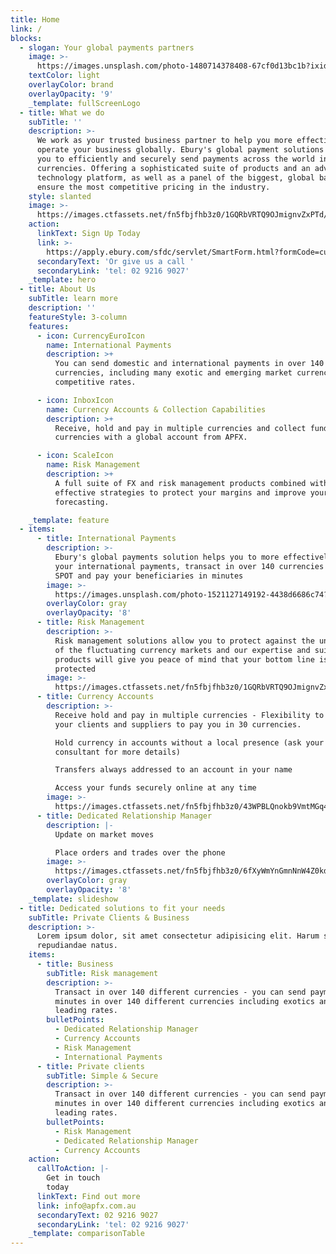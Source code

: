 ```yaml
---
title: Home
link: /
blocks:
  - slogan: Your global payments partners
    image: >-
      https://images.unsplash.com/photo-1480714378408-67cf0d13bc1b?ixid=MnwxMjA3fDB8MHxwaG90by1wYWdlfHx8fGVufDB8fHx8&ixlib=rb-1.2.1&auto=format&fit=crop&w=3150&q=80
    textColor: light
    overlayColor: brand
    overlayOpacity: '9'
    _template: fullScreenLogo
  - title: What we do
    subTitle: ''
    description: >-
      We work as your trusted business partner to help you more effectively
      operate your business globally. Ebury's global payment solutions enable
      you to efficiently and securely send payments across the world in over 140
      currencies. Offering a sophisticated suite of products and an advanced
      technology platform, as well as a panel of the biggest, global banks to
      ensure the most competitive pricing in the industry.
    style: slanted
    image: >-
      https://images.ctfassets.net/fn5fbjfhb3z0/1GQRbVRTQ9OJmignvZxPTd/43b7e889507f8801aa8268aef9d95083/opera-house-2.jpg?w=1600&h=1066&q=50
    action:
      linkText: Sign Up Today
      link: >-
        https://apply.ebury.com/sfdc/servlet/SmartForm.html?formCode=currency-services&brand=APY&locale=en_AU
      secondaryText: 'Or give us a call '
      secondaryLink: 'tel: 02 9216 9027'
    _template: hero
  - title: About Us
    subTitle: learn more
    description: ''
    featureStyle: 3-column
    features:
      - icon: CurrencyEuroIcon
        name: International Payments
        description: >+
          You can send domestic and international payments in over 140
          currencies, including many exotic and emerging market currencies at
          competitive rates.

      - icon: InboxIcon
        name: Currency Accounts & Collection Capabilities
        description: >+
          Receive, hold and pay in multiple currencies and collect funds in 70
          currencies with a global account from APFX.

      - icon: ScaleIcon
        name: Risk Management
        description: >+
          A full suite of FX and risk management products combined with
          effective strategies to protect your margins and improve your budget
          forecasting.

    _template: feature
  - items:
      - title: International Payments
        description: >-
          Ebury's global payments solution helps you to more effectively manage
          your international payments, transact in over 140 currencies book at
          SPOT and pay your beneficiaries in minutes
        image: >-
          https://images.unsplash.com/photo-1521127149192-4438d6686c74?ixid=MnwxMjA3fDB8MHxwaG90by1wYWdlfHx8fGVufDB8fHx8&ixlib=rb-1.2.1&auto=format&fit=crop&w=2817&q=80
        overlayColor: gray
        overlayOpacity: '8'
      - title: Risk Management
        description: >-
          Risk management solutions allow you to protect against the uncertainty
          of the fluctuating currency markets and our expertise and suite of
          products will give you peace of mind that your bottom line is being
          protected
        image: >-
          https://images.ctfassets.net/fn5fbjfhb3z0/1GQRbVRTQ9OJmignvZxPTd/43b7e889507f8801aa8268aef9d95083/opera-house-2.jpg?w=1600&h=1066&q=50
      - title: Currency Accounts
        description: >-
          Receive hold and pay in multiple currencies - Flexibility to allow
          your clients and suppliers to pay you in 30 currencies.

          Hold currency in accounts without a local presence (ask your
          consultant for more details)

          Transfers always addressed to an account in your name

          Access your funds securely online at any time
        image: >-
          https://images.ctfassets.net/fn5fbjfhb3z0/43WPBLQnokb9VmtMGq4JWE/7a68eaa362df36ed7b08b9db785e57f3/christopher-burns-D-fpL7F_MEI-unsplash.jpg?w=3200&h=1843&q=50
      - title: Dedicated Relationship Manager
        description: |-
          Update on market moves

          Place orders and trades over the phone
        image: >-
          https://images.ctfassets.net/fn5fbjfhb3z0/6fXyWmYnGmnNnW4Z0kdFfW/96d3830218d5af21b493756b03515582/kevin-bosc-oeqBJZd1GWY-unsplash.jpg?w=3200&h=2133&q=50
        overlayColor: gray
        overlayOpacity: '8'
    _template: slideshow
  - title: Dedicated solutions to fit your needs
    subTitle: Private Clients & Business
    description: >-
      Lorem ipsum dolor, sit amet consectetur adipisicing elit. Harum sequi unde
      repudiandae natus.
    items:
      - title: Business
        subTitle: Risk management
        description: >-
          Transact in over 140 different currencies - you can send payments in
          minutes in over 140 different currencies including exotics and market
          leading rates.
        bulletPoints:
          - Dedicated Relationship Manager
          - Currency Accounts
          - Risk Management
          - International Payments
      - title: Private clients
        subTitle: Simple & Secure
        description: >-
          Transact in over 140 different currencies - you can send payments in
          minutes in over 140 different currencies including exotics and market
          leading rates.
        bulletPoints:
          - Risk Management
          - Dedicated Relationship Manager
          - Currency Accounts
    action:
      callToAction: |-
        Get in touch 
        today
      linkText: Find out more
      link: info@apfx.com.au
      secondaryText: 02 9216 9027
      secondaryLink: 'tel: 02 9216 9027'
    _template: comparisonTable
---
```


